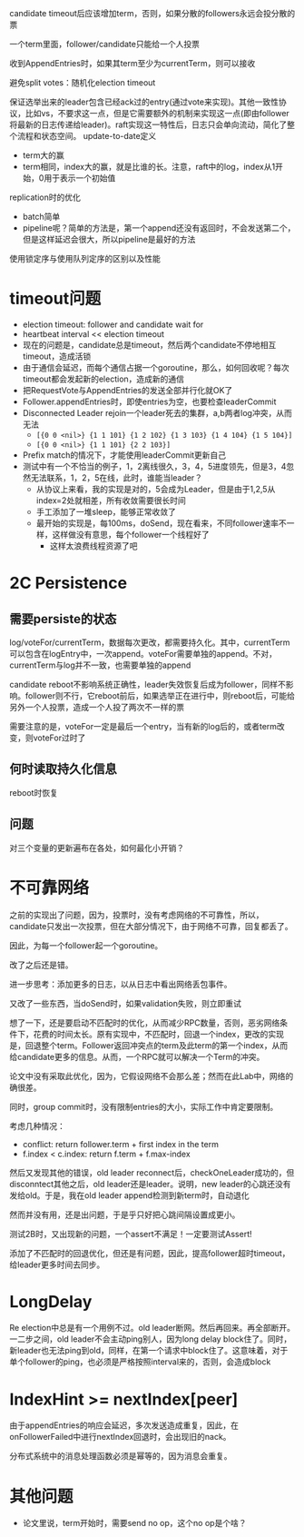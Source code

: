 candidate timeout后应该增加term，否则，如果分散的followers永远会投分散的票

一个term里面，follower/candidate只能给一个人投票

收到AppendEntries时，如果其term至少为currentTerm，则可以接收


避免split votes：随机化election timeout

保证选举出来的leader包含已经ack过的entry(通过vote来实现)。其他一致性协议，比如vs，不要求这一点，但是它需要额外的机制来实现这一点(即由follower将最新的日志传递给leader)。raft实现这一特性后，日志只会单向流动，简化了整个流程和状态空间。
update-to-date定义
+ term大的赢
+ term相同，index大的赢，就是比谁的长。注意，raft中的log，index从1开始，0用于表示一个初始值

replication时的优化
+ batch简单
+ pipeline呢？简单的方法是，第一个append还没有返回时，不会发送第二个，但是这样延迟会很大，所以pipeline是最好的方法

使用锁定序与使用队列定序的区别以及性能

# timeout问题
+ election timeout: follower and candidate wait for
+ heartbeat interval << election timeout
+ 现在的问题是，candidate总是timeout，然后两个candidate不停地相互timeout，造成活锁
+ 由于通信会延迟，而每个通信占据一个goroutine，那么，如何回收呢？每次timeout都会发起新的election，造成新的通信
+ 把RequestVote与AppendEntries的发送全部并行化就OK了
+ Follower.appendEntries时，即使entries为空，也要检查leaderCommit
+ Disconnected Leader rejoin一个leader死去的集群，a,b两者log冲突，从而无法
    + `[{0 0 <nil>} {1 1 101} {1 2 102} {1 3 103} {1 4 104} {1 5 104}]`
    + `[{0 0 <nil>} {1 1 101} {2 2 103}]`
+ Prefix match的情况下，才能使用leaderCommit更新自己
+ 测试中有一个不恰当的例子，1，2离线很久，3，4，5进度领先，但是3，4忽然无法联系，1，2，5在线，此时，谁能当leader？
    + 从协议上来看，我的实现是对的，5会成为Leader，但是由于1,2,5从index=2处就相差，所有收敛需要很长时间
    + 手工添加了一堆sleep，能够正常收敛了
    + 最开始的实现是，每100ms，doSend，现在看来，不同follower速率不一样，这样做没有意思，每个follower一个线程好了
        + 这样太浪费线程资源了吧


# 2C Persistence
## 需要persiste的状态
log/voteFor/currentTerm，数据每次更改，都需要持久化。其中，currentTerm可以包含在logEntry中，一次append。voteFor需要单独的append。不对，currentTerm与log并不一致，也需要单独的append

candidate reboot不影响系统正确性，leader失效恢复后成为follower，同样不影响。follower则不行，它reboot前后，如果选举正在进行中，则reboot后，可能给另外一个人投票，造成一个人投了两次不一样的票

需要注意的是，voteFor一定是最后一个entry，当有新的log后的，或者term改变，则voteFor过时了

## 何时读取持久化信息
reboot时恢复

## 问题
对三个变量的更新遍布在各处，如何最化小开销？

# 不可靠网络
之前的实现出了问题，因为，投票时，没有考虑网络的不可靠性，所以，candidate只发出一次投票，但在大部分情况下，由于网络不可靠，回复都丢了。

因此，为每一个follower起一个goroutine。

改了之后还是错。

进一步思考：添加更多的日志，以从日志中看出网络丢包事件。

又改了一些东西，当doSend时，如果validation失败，则立即重试

想了一下，还是要启动不匹配时的优化，从而减少RPC数量，否则，恶劣网络条件下，花费的时间太长。原有实现中，不匹配时，回退一个index，更改的实现是，回退整个term。Follower返回冲突点的term及此term的第一个index，从而给candidate更多的信息。从而，一个RPC就可以解决一个Term的冲突。

论文中没有采取此优化，因为，它假设网络不会那么差；然而在此Lab中，网络的确很差。

同时，group commit时，没有限制entries的大小，实际工作中肯定要限制。

考虑几种情况：

+ conflict: return follower.term + first index in the term
+ f.index < c.index: return f.term + f.max-index

然后又发现其他的错误，old leader reconnect后，checkOneLeader成功的，但disconntect其他之后，old leader还是leader。说明，new leader的心跳还没有发给old。于是，我在old leader append检测到新term时，自动退化

然而并没有用，还是出问题，于是乎只好把心跳间隔设置成更小。

测试2B时，又出现新的问题，一个assert不满足！一定要测试Assert!

添加了不匹配时的回退优化，但还是有问题，因此，提高follower超时timeout，给leader更多时间去同步。

# LongDelay
Re election中总是有一个用例不过。old leader断网。然后再回来。再全部断开。一二步之间，old leader不会主动ping别人，因为long delay block住了。同时，新leader也无法ping到old，同样，在第一个请求中block住了。这意味着，对于单个follower的ping，也必须是严格按照interval来的，否则，会造成block

# IndexHint >= nextIndex[peer]
由于appendEntries的响应会延迟，多次发送造成重复，因此，在onFollowerFailed中进行nextIndex回退时，会出现旧的nack。

分布式系统中的消息处理函数必须是幂等的，因为消息会重复。

# 其他问题
+ 论文里说，term开始时，需要send no op，这个no op是个啥？

